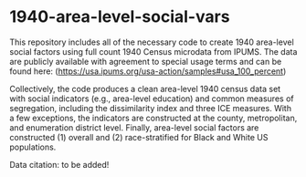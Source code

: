 # 1940-area-level-social-vars
This repository includes all of the necessary code to create 1940 area-level social factors using full count 1940 Census microdata from IPUMS. The data are publicly available with agreement to special usage terms and can be found here: (https://usa.ipums.org/usa-action/samples#usa_100_percent)

Collectively, the code produces a clean area-level 1940 census data set with social indicators (e.g., area-level education) and common measures of segregation, including the dissimilarity index and three ICE measures. With a few exceptions, the indicators are constructed at the county, metropolitan, and enumeration district level. Finally, area-level social factors are constructed (1) overall and (2) race-stratified for Black and White US populations.

Data citation: to be added!
